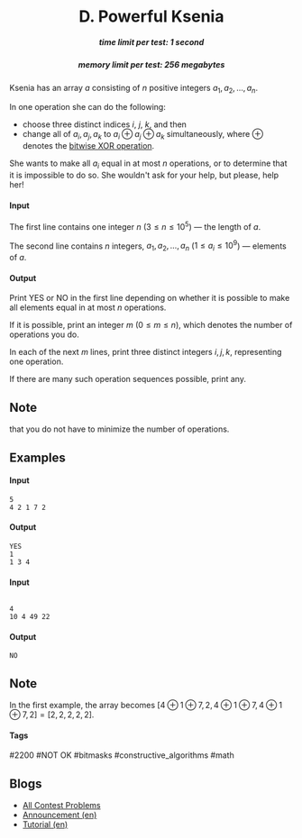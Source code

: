 <h1 style='text-align: center;'> D. Powerful Ksenia</h1>

<h5 style='text-align: center;'>time limit per test: 1 second</h5>
<h5 style='text-align: center;'>memory limit per test: 256 megabytes</h5>

Ksenia has an array $a$ consisting of $n$ positive integers $a_1, a_2, \ldots, a_n$. 

In one operation she can do the following: 

* choose three distinct indices $i$, $j$, $k$, and then
* change all of $a_i, a_j, a_k$ to $a_i \oplus a_j \oplus a_k$ simultaneously, where $\oplus$ denotes the [bitwise XOR operation](https://en.wikipedia.org/wiki/Bitwise_operation#XOR).

She wants to make all $a_i$ equal in at most $n$ operations, or to determine that it is impossible to do so. She wouldn't ask for your help, but please, help her!

#### Input

The first line contains one integer $n$ ($3 \leq n \leq 10^5$) — the length of $a$.

The second line contains $n$ integers, $a_1, a_2, \ldots, a_n$ ($1 \leq a_i \leq 10^9$) — elements of $a$.

#### Output

Print YES or NO in the first line depending on whether it is possible to make all elements equal in at most $n$ operations.

If it is possible, print an integer $m$ ($0 \leq m \leq n$), which denotes the number of operations you do.

In each of the next $m$ lines, print three distinct integers $i, j, k$, representing one operation. 

If there are many such operation sequences possible, print any. 
## Note

 that you do not have to minimize the number of operations.

## Examples

#### Input


```text
5
4 2 1 7 2
```
#### Output


```text
YES
1
1 3 4
```
#### Input

```text

4
10 4 49 22

```
#### Output


```text
NO
```
## Note

In the first example, the array becomes $[4 \oplus 1 \oplus 7, 2, 4 \oplus 1 \oplus 7, 4 \oplus 1 \oplus 7, 2] = [2, 2, 2, 2, 2]$.



#### Tags 

#2200 #NOT OK #bitmasks #constructive_algorithms #math 

## Blogs
- [All Contest Problems](../Codeforces_Round_682_(Div._2).md)
- [Announcement (en)](../blogs/Announcement_(en).md)
- [Tutorial (en)](../blogs/Tutorial_(en).md)
